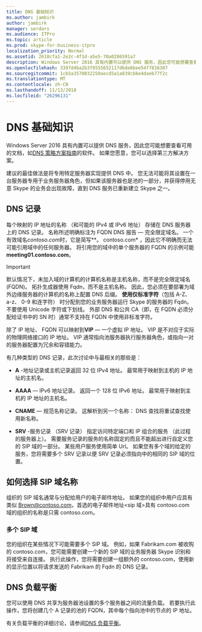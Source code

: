 ```yaml
---
title: DNS 基础知识
ms.author: jambirk
author: jambirk
manager: serdars
ms.audience: ITPro
ms.topic: article
ms.prod: skype-for-business-itpro
localization_priority: Normal
ms.assetid: 2618cfa1-2e2c-4f1d-a5e5-70a0286591a7
description: Windows Server 2016 具有内置可以提供 DNS 服务，因此您可能想要查看可用的文档，如 DNS 策略方案指南的软件。 如果您愿意，您可以选择第三方解决方案。
ms.openlocfilehash: 3397d4ba2b3f8555652117d6de6bee54f7816307
ms.sourcegitcommit: 1cb5a3570032250aecd5a1a839cbbe4daeb77f2c
ms.translationtype: MT
ms.contentlocale: zh-CN
ms.lasthandoff: 11/13/2018
ms.locfileid: "26296131"
---
```

# <a name="dns-basics"></a>DNS 基础知识
 
Windows Server 2016 具有内置可以提供 DNS 服务，因此您可能想要查看可用的文档，如[DNS 策略方案指南](https://docs.microsoft.com/en-us/windows-server/networking/dns/deploy/dns-policy-scenario-guide)的软件。 如果您愿意，您可以选择第三方解决方案。
  
建议的最佳做法是将专用特定服务器实现提供 DNS 中。 您无法可能将其设置在一台服务器专用于业务服务器角色，但如果该服务器也是池的一部分，并获得停用无意 Skype 的业务会出现故障，直到 DNS 服务已重新建立 Skype 之一。
  
## <a name="dns-records"></a>DNS 记录

每个映射的 IP 地址的名称 （和可能的 IPv4 或 IPv6 地址） 存储在 DNS 服务器上的 DNS 记录。 名称所述明确标注为 FQDN DNS 报告 — 完全限定域名。 一个有效域名*contoso.com*时，它是简写*\*。 contoso.com* ，因此它不明确而无法可能引用域中的任何服务器。 将引用您的域中的单个服务器的 FQDN 的示例可能**meeting01.contoso.com**。
  
> [!IMPORTANT]
> 默认情况下，未加入域的计算机的计算机名称是主机名称，而不是完全限定域名 (FQDN)。 拓扑生成器使用 Fqdn，而不是主机名称。 因此，您必须在要部署为域外边缘服务器的计算机的名称上配置 DNS 后缀。 **使用仅标准字符**（包括 A-Z、 a-z、 0-9 和连字符） 时分配到您的业务服务器运行 Skype 的服务器的 Fqdn。 不要使用 Unicode 字符或下划线。 外部 DNS 和公共 CA（即，在 FQDN 必须分配给证书中的 SN 时）通常不支持在 FQDN 中使用非标准字符。
  
除了 IP 地址、 FQDN 可以映射到**VIP** — 一个虚拟 IP 地址。 VIP 是不对应于实际的物理网络接口的 IP 地址。 VIP 通常指向池服务器执行服务器角色，或指向一对的服务器配置为冗余和容错能力。
  
有几种类型的 DNS 记录，此次讨论中与最相关的那些是： 
  
- **A** -地址记录或主机记录返回 32 位 IPv4 地址。 最常用于映射到主机的 IP 地址的主机名。
    
- **AAAA** — IPv6 地址记录。 返回一个 128 位 IPv6 地址。 最常用于映射到主机的 IP 地址的主机名。
    
- **CNAME** — 规范名称记录。 这解析到另一个名称： DNS 查找将重试查找使用新名称。
    
- **SRV** -服务记录 （SRV 记录） 指定访问特定端口和 IP 组合的服务 （此过程的服务器上）。 需要服务记录的服务的名称固定的而且不能超出进行自定义您的 SIP 域的一部分。 某些用户服务使用简单 Url。 如果您有多个域的给定的服务，您将需要多个 SRV 记录以便 SRV 记录必须指向中的相同的 SIP 域的位置。
    
## <a name="how-to-choose-a-sip-domain-name"></a>如何选择 SIP 域名称
<a name="BK_NameSIP"> </a>

组织的 SIP 域名通常与分配给用户的电子邮件地址。 如果您的组织中用户应具有类似 Brown@contoso.com，首选的电子邮件地址\<sip 域\>具有 contoso.com 域的组织的名称是只需 contoso.com。
  
### <a name="multiple-sip-domains"></a>多个 SIP 域

 您的组织在某些情况下可能需要多个 SIP 域。 例如，如果 Fabrikam.com 被收购的 contoso.com，您可能需要创建一个新的 SIP 域的业务服务器 Skype 识别和将接受来自连接。 执行此操作，您将需要创建一组额外的 contoso.com，使用新的显示位置以将请求发送的 Fabrikam 的 Fqdn 的 DNS 记录。
  
## <a name="dns-load-balancing"></a>DNS 负载平衡
<a name="BK_NameSIP"> </a>

您可以使用 DNS 共享为服务器池设置的多个服务器之间的流量负载。 若要执行此操作，您将创建几个 A 记录的池的 FQDN，其中每个指向池中的节点的 IP 地址。
  
有关负载平衡的详细讨论，请参阅[DNS 负载平衡](../../plan-your-deployment/edge-server-deployments/advanced-edge-server-dns.md#DNSLB)。
  

